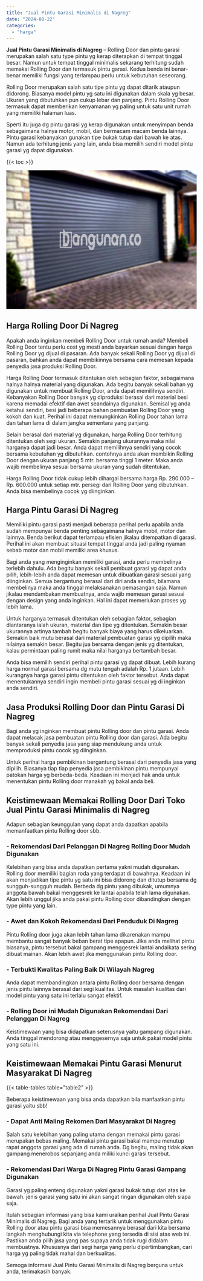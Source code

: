 ```yaml
---
title: "Jual Pintu Garasi Minimalis di Nagreg"
date: "2024-08-22"
categories: 
  - "harga"
---
```


**Jual Pintu Garasi Minimalis di Nagreg** – Rolling Door dan pintu garasi merupakan salah satu type pintu yg kerap diterapkan di tempat tinggal besar. Namun untuk tempat tinggal minimalis sekarang terhitung sudah memakai Rolling Door dan termasuk pintu garasi. Kedua benda ini benar-benar memiliki fungsi yang terlampau perlu untuk kebutuhan seseorang.

Rolling Door merupakan salah satu tipe pintu yg dapat ditarik ataupun didorong. Biasanya model pintu yg satu ini digunakan dalam skala yg besar. Ukuran yang dibutuhkan pun cukup lebar dan panjang. Pintu Rolling Door termasuk dapat memberikan kenyamanan yg paling untuk satu unit rumah yang memiliki halaman luas.

Sperti itu juga dg pintu garasi yg kerap digunakan untuk menyimpan benda sebagaimana halnya motor, mobil, dan bermacam macam benda lainnya. Pintu garasi kebanyakan gunakan tipe bukak tutup dari bawah ke atas. Namun ada terhitung jenis yang lain, anda bisa memilih sendiri model pintu garasi yg dapat digunakan.

{{< toc >}}

![Jual Pintu Garasi Minimalis di Nagreg](/images/pintu-garasi-64.png)

## Harga Rolling Door Di Nagreg

Apakah anda inginkan membeli Rolling Door untuk rumah anda? Membeli Rolling Door tentu perlu cost yg mesti anda bayarkan sesuai dengan harga Rolling Door yg dijual di pasaran. Ada banyak sekali Rolling Door yg dijual di pasaran, bahkan anda dapat membikinnya bersama cara memesan kepada penyedia jasa produksi Rolling Door.

Harga Rolling Door termasuk ditentukan oleh sebagian faktor, sebagaimana halnya halnya material yang digunakan. Ada begitu banyak sekali bahan yg digunakan untuk membuat Rolling Door, anda dapat memilihnya sendiri. Kebanyakan Rolling Door banyak yg diproduksi berasal dari material besi karena memadai efektif dan awet seandainya digunakan. Semisal yg anda ketahui sendiri, besi jadi beberapa bahan pembuatan Rolling Door yang kokoh dan kuat. Perihal ini dapat memungkinkan Rolling Door tahan lama dan tahan lama di dalam jangka sementara yang panjang.

Selain berasal dari material yg digunakan, harga Rolling Door terhitung ditentukan oleh segi ukuran. Semakin panjang ukurannya maka nilai harganya dapat jadi besar. Anda dapat memilihnya sendiri yang cocok bersama kebutuhan yg dibutuhkan. contohnya anda akan membikin Rolling Door dengan ukuran panjang 5 mtr. bersama tinggi 1 meter. Maka anda wajib membelinya sesuai bersama ukuran yang sudah ditentukan.

Harga Rolling Door tidak cukup lebih dihargai bersama harga Rp. 290.000 – Rp. 600.000 untuk setiap mtr. persegi dari Rolling Door yang dibutuhkan. Anda bisa membelinya cocok yg diinginkan.

## Harga Pintu Garasi Di Nagreg

Memiliki pintu garasi pasti menjadi beberapa perihal perlu apabila anda sudah mempunyai benda penting sebagaimana halnya mobil, motor dan lainnya. Benda berikut dapat terlampau efisien jikalau ditempatkan di garasi. Perihal ini akan membuat situasi tempat tinggal anda jadi paling nyaman sebab motor dan mobil memiliki area khusus.

Bagi anda yang menginginkan memiliki garasi, anda perlu membelinya terlebih dahulu. Ada begitu banyak sekali pembuat garasi yg dapat anda pilih, lebih-lebih anda dapat memesan untuk dibuatkan garasi sesuai yang diinginkan. Semua bergantung berasal dari diri anda sendiri, bilamana membelinya maka anda tinggal melaksanakan pemasangan saja. Namun jikalau mendambakan membuatnya, anda wajib memesan garasi sesuai dengan design yang anda inginkan. Hal ini dapat memerlukan proses yg lebih lama.

Untuk harganya termasuk ditentukan oleh sebagian faktor, sebagian diantaranya ialah ukuran, material dan tipe yg ditentukan. Semakin besar ukurannya artinya tambah begitu banyak biaya yang harus dikeluarkan. Semakin baik mutu berasal dari material pembuatan garasi yg dipilih maka nilainya semakin besar. Begitu jua bersama dengan jenis yg ditentukan, kalau permintaan paling rumit maka nilai harganya bertambah besar.

Anda bisa memilih sendiri perihal pintu garasi yg dapat dibuat. Lebih kurang harga normal garasi bersama dg mutu tengah adalah Rp. 1 jutaan. Lebih kurangnya harga garasi pintu ditentukan oleh faktor tersebut. Anda dapat menentukannya sendiri ingin membeli pintu garasi sesuai yg di inginkan anda sendiri.

## Jasa Produksi Rolling Door dan Pintu Garasi Di Nagreg

Bagi anda yg inginkan membuat pintu Rolling door dan pintu garasi. Anda dapat melacak jasa pembuatan pintu Rolling door dan garasi. Ada begitu banyak sekali penyedia jasa yang siap mendukung anda untuk memproduksi pintu cocok yg diinginkan.

Untuk perihal harga pembikinan bergantung berasal dari penyedia jasa yang dipilih. Biasanya tiap tiap penyedia jasa pembikinan pintu mempunyai patokan harga yg berbeda-beda. Keadaan ini menjadi hak anda untuk menentukan pintu Rolling door manakah yg bakal anda beli.

## Keistimewaan Memakai Rolling Door Dari Toko Jual Pintu Garasi Minimalis di Nagreg

Adapun sebagian keunggulan yang dapat anda dapatkan apabila memanfaatkan pintu Rolling door sbb.

### \- Rekomendasi Dari Pelanggan Di Nagreg Rolling Door Mudah Digunakan

Kelebihan yang bisa anda dapatkan pertama yakni mudah digunakan. Rolling door memiliki bagian roda yang terdapat di bawahnya. Keadaan ini akan menjadikan tipe pintu yg satu ini bisa didorong dan ditutup bersama dg sungguh-sungguh mudah. Berbeda dg pintu yang dibukak, umumnya anggota bawah bakal menggesrek ke lantai apabila telah lama digunakan. Akan lebih unggul jika anda pakai pintu Rolling door dibandingkan dengan type pintu yang lain.

### \- Awet dan Kokoh Rekomendasi Dari Penduduk Di Nagreg

Pintu Rolling door juga akan lebih tahan lama dikarenakan mampu membantu sangat banyak beban berat tipe apapun. Jika anda melihat pintu biasanya, pintu tersebut bakal gampang menggesrek lantai andaikata sering dibuat mainan. Akan lebih awet jika menggunakan pintu Rolling door.

### \- Terbukti Kwalitas Paling Baik Di Wilayah Nagreg

Anda dapat membandingkan antara pintu Rolling door bersama dengan jenis pintu lainnya berasal dari segi kualitas. Untuk masalah kualitas dari model pintu yang satu ini terlalu sangat efektif.

### \- Rolling Door ini Mudah Digunakan Rekomendasi Dari Pelanggan Di Nagreg

Keistimewaan yang bisa didapatkan seterusnya yaitu gampang digunakan. Anda tinggal mendorong atau menggesernya saja untuk pakai model pintu yang satu ini.

## Keistimewaan Memakai Pintu Garasi Menurut Masyarakat Di Nagreg

{{< table-tables table="table2" >}}

Beberapa keistimewaan yang bisa anda dapatkan bila manfaatkan pintu garasi yaitu sbb!

### \- Dapat Anti Maling Rekomen Dari Masyarakat Di Nagreg

Salah satu kelebihan yang paling utama dengan memakai pintu garasi merupakan bebas maling. Memakai pintu garasi bakal mampu menutup rapat anggota garasi yang ada di rumah anda. Dg begitu, maling tidak akan gampang menerobos sepanjang anda miliki kunci garasi tersebut.

### \- Rekomendasi Dari Warga Di Nagreg Pintu Garasi Gampang Digunakan

Garasi yg paling enteng digunakan yakni garasi bukak tutup dari atas ke bawah. jenis garasi yang satu ini akan sangat ringan digunakan oleh siapa saja.

Itulah sebagian informasi yang bisa kami uraikan perihal Jual Pintu Garasi Minimalis di Nagreg. Bagi anda yang tertarik untuk menggunakan pintu Rolling door atau pintu garasi bisa memesannya berasal dari kita bersama langkah menghubungi kita via telephone yang tersedia di sisi atas web ini. Pastikan anda pilih jasa yang pas supaya anda tidak rugi didalam membuatnya. Khususnya dari segi harga yang perlu dipertimbangkan, cari harga yg paling tidak mahal dan berkualitas.

Semoga informasi Jual Pintu Garasi Minimalis di Nagreg berguna untuk anda, terimakasih banyak.
